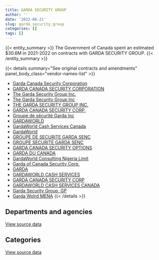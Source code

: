 ```yaml
---
title: GARDA SECURITY GROUP
author: ''
date: '2022-08-21'
slug: garda_security_group
categories: []
tags: []
---
```


<script src="/rmarkdown-libs/htmlwidgets/htmlwidgets.js"></script>
<link href="/rmarkdown-libs/datatables-css/datatables-crosstalk.css" rel="stylesheet" />
<script src="/rmarkdown-libs/datatables-binding/datatables.js"></script>
<script src="/rmarkdown-libs/jquery/jquery-3.6.0.min.js"></script>
<link href="/rmarkdown-libs/dt-core-bootstrap/css/dataTables.bootstrap.min.css" rel="stylesheet" />
<link href="/rmarkdown-libs/dt-core-bootstrap/css/dataTables.bootstrap.extra.css" rel="stylesheet" />
<script src="/rmarkdown-libs/dt-core-bootstrap/js/jquery.dataTables.min.js"></script>
<script src="/rmarkdown-libs/dt-core-bootstrap/js/dataTables.bootstrap.min.js"></script>
<link href="/rmarkdown-libs/crosstalk/css/crosstalk.min.css" rel="stylesheet" />
<script src="/rmarkdown-libs/crosstalk/js/crosstalk.min.js"></script>
<script src="/rmarkdown-libs/htmlwidgets/htmlwidgets.js"></script>
<link href="/rmarkdown-libs/datatables-css/datatables-crosstalk.css" rel="stylesheet" />
<script src="/rmarkdown-libs/datatables-binding/datatables.js"></script>
<script src="/rmarkdown-libs/jquery/jquery-3.6.0.min.js"></script>
<link href="/rmarkdown-libs/dt-core-bootstrap/css/dataTables.bootstrap.min.css" rel="stylesheet" />
<link href="/rmarkdown-libs/dt-core-bootstrap/css/dataTables.bootstrap.extra.css" rel="stylesheet" />
<script src="/rmarkdown-libs/dt-core-bootstrap/js/jquery.dataTables.min.js"></script>
<script src="/rmarkdown-libs/dt-core-bootstrap/js/dataTables.bootstrap.min.js"></script>
<link href="/rmarkdown-libs/crosstalk/css/crosstalk.min.css" rel="stylesheet" />
<script src="/rmarkdown-libs/crosstalk/js/crosstalk.min.js"></script>

{{< entity_summary >}}
The Government of Canada spent an estimated \$30.6M in 2021-2022 on contracts with GARDA SECURITY GROUP.
{{< /entity_summary >}}

{{< details summary="See original contracts and amendments" panel_body_class="vendor-names-list" >}}
- [Garda Canada Security Corporation](https://search.open.canada.ca/en/ct/?sort=contract_value_f%20desc&page=1&search_text=%22Garda%20Canada%20Security%20Corporation%22)
- [GARDA CANADA SECURITY CORPORATION](https://search.open.canada.ca/en/ct/?sort=contract_value_f%20desc&page=1&search_text=%22GARDA%20CANADA%20SECURITY%20CORPORATION%22)
- [The Garda Security Group Inc.](https://search.open.canada.ca/en/ct/?sort=contract_value_f%20desc&page=1&search_text=%22The%20Garda%20Security%20Group%20Inc.%22)
- [The Garda Security Group Inc](https://search.open.canada.ca/en/ct/?sort=contract_value_f%20desc&page=1&search_text=%22The%20Garda%20Security%20Group%20Inc%22)
- [THE GARDA SECURITY GROUP INC.](https://search.open.canada.ca/en/ct/?sort=contract_value_f%20desc&page=1&search_text=%22THE%20GARDA%20SECURITY%20GROUP%20INC.%22)
- [GARDA CANADA SECURITY CORP.](https://search.open.canada.ca/en/ct/?sort=contract_value_f%20desc&page=1&search_text=%22GARDA%20CANADA%20SECURITY%20CORP.%22)
- [Groupe de sécurité Garda Inc](https://search.open.canada.ca/en/ct/?sort=contract_value_f%20desc&page=1&search_text=%22Groupe%20de%20s%c3%a9curit%c3%a9%20Garda%20Inc%22)
- [GARDAWORLD](https://search.open.canada.ca/en/ct/?sort=contract_value_f%20desc&page=1&search_text=%22GARDAWORLD%22)
- [GardaWorld Cash Services Canada](https://search.open.canada.ca/en/ct/?sort=contract_value_f%20desc&page=1&search_text=%22GardaWorld%20Cash%20Services%20Canada%22)
- [GardaWorld](https://search.open.canada.ca/en/ct/?sort=contract_value_f%20desc&page=1&search_text=%22GardaWorld%22)
- [GROUPE DE SECURITE GARDA SENC](https://search.open.canada.ca/en/ct/?sort=contract_value_f%20desc&page=1&search_text=%22GROUPE%20DE%20SECURITE%20GARDA%20SENC%22)
- [GROUPE SECURITE GARDA SENC](https://search.open.canada.ca/en/ct/?sort=contract_value_f%20desc&page=1&search_text=%22GROUPE%20SECURITE%20GARDA%20SENC%22)
- [GARDA CANADA SECURITY OPTIONS](https://search.open.canada.ca/en/ct/?sort=contract_value_f%20desc&page=1&search_text=%22GARDA%20CANADA%20SECURITY%20OPTIONS%22)
- [GARDA DU CANADA](https://search.open.canada.ca/en/ct/?sort=contract_value_f%20desc&page=1&search_text=%22GARDA%20DU%20CANADA%22)
- [GardaWorld Consulting Nigeria Limit](https://search.open.canada.ca/en/ct/?sort=contract_value_f%20desc&page=1&search_text=%22GardaWorld%20Consulting%20Nigeria%20Limit%22)
- [Garda of Canada Security Corp.](https://search.open.canada.ca/en/ct/?sort=contract_value_f%20desc&page=1&search_text=%22Garda%20of%20Canada%20Security%20Corp.%22)
- [GARDA](https://search.open.canada.ca/en/ct/?sort=contract_value_f%20desc&page=1&search_text=%22GARDA%22)
- [GARDAWORLD CASH SERVICES](https://search.open.canada.ca/en/ct/?sort=contract_value_f%20desc&page=1&search_text=%22GARDAWORLD%20CASH%20SERVICES%22)
- [GARDA CANADA SECURITY CORP](https://search.open.canada.ca/en/ct/?sort=contract_value_f%20desc&page=1&search_text=%22GARDA%20CANADA%20SECURITY%20CORP%22)
- [GARDAWORLD CASH SERVICES CANADA](https://search.open.canada.ca/en/ct/?sort=contract_value_f%20desc&page=1&search_text=%22GARDAWORLD%20CASH%20SERVICES%20CANADA%22)
- [Garda Security Group, GP](https://search.open.canada.ca/en/ct/?sort=contract_value_f%20desc&page=1&search_text=%22Garda%20Security%20Group%2c%20GP%22)
- [Garda Wolrd MENA](https://search.open.canada.ca/en/ct/?sort=contract_value_f%20desc&page=1&search_text=%22Garda%20Wolrd%20MENA%22)
{{< /details >}}

## Departments and agencies

<div id="htmlwidget-1" style="width:100%;height:auto;" class="datatables html-widget"></div>
<script type="application/json" data-for="htmlwidget-1">{"x":{"style":"bootstrap","filter":"none","vertical":false,"data":[["<a href=\"/departments/cbsa-asfc/\">Canada Border Services Agency<\/a>","<a href=\"/departments/cgc-ccg/\">Canadian Grain Commission<\/a>","<a href=\"/departments/cic/\">Immigration, Refugees and Citizenship Canada<\/a>","<a href=\"/departments/cics-scic/\">Canadian Intergovernmental Conference Secretariat<\/a>","<a href=\"/departments/csa-asc/\">Canadian Space Agency<\/a>","<a href=\"/departments/csc-scc/\">Correctional Service of Canada<\/a>","<a href=\"/departments/dfatd-maecd/\">Global Affairs Canada<\/a>","<a href=\"/departments/esdc-edsc/\">Employment and Social Development Canada<\/a>","<a href=\"/departments/pc/\">Parks Canada<\/a>","<a href=\"/departments/pco-bcp/\">Privy Council Office<\/a>","<a href=\"/departments/phac-aspc/\">Public Health Agency of Canada<\/a>","<a href=\"/departments/rcmp-grc/\">Royal Canadian Mounted Police<\/a>","<a href=\"/departments/tc/\">Transport Canada<\/a>"],[9922705.51,9083.34,null,null,null,null,2029278.42,null,118175.14,null,null,null,null],[12449404.49,1518.04,null,14487.96,null,22144.3,879443.26,null,118498.91,null,608753.76,null,null],[11921202.76,null,null,null,24834.6,121185.31,null,401531.58,118175.14,null,4124677.44,null,24719.63],[10791468.99,null,678924.56,null,null,150459.34,10040.88,1672603.06,118175.14,18204.93,17172891.49,14352.34,null]],"container":"<table class=\"table table-striped table-hover row-border order-column display\">\n  <thead>\n    <tr>\n      <th>Department<\/th>\n      <th>2018-2019<\/th>\n      <th>2019-2020<\/th>\n      <th>2020-2021<\/th>\n      <th>2021-2022<\/th>\n    <\/tr>\n  <\/thead>\n<\/table>","options":{"order":[[4,"desc"]],"pageLength":10,"autoWidth":true,"columnDefs":[{"targets":1,"render":"function(data, type, row, meta) {\n    return type !== 'display' ? data : DTWidget.formatCurrency(data, \"$\", 2, 3, \",\", \".\", true, null);\n  }"},{"targets":2,"render":"function(data, type, row, meta) {\n    return type !== 'display' ? data : DTWidget.formatCurrency(data, \"$\", 2, 3, \",\", \".\", true, null);\n  }"},{"targets":3,"render":"function(data, type, row, meta) {\n    return type !== 'display' ? data : DTWidget.formatCurrency(data, \"$\", 2, 3, \",\", \".\", true, null);\n  }"},{"targets":4,"render":"function(data, type, row, meta) {\n    return type !== 'display' ? data : DTWidget.formatCurrency(data, \"$\", 2, 3, \",\", \".\", true, null);\n  }"},{"width":"16%","targets":[1,2,3,4]},{"className":"dt-right","targets":[1,2,3,4]}],"orderClasses":false}},"evals":["options.columnDefs.0.render","options.columnDefs.1.render","options.columnDefs.2.render","options.columnDefs.3.render"],"jsHooks":[]}</script>
<p class="text-right">
<a href="https://github.com/GoC-Spending/contracts-data/tree/main/data/out/vendors/garda_security_group/summary_by_fiscal_year_by_department.csv" class="source-data-link btn btn-link">View source data</a>
</p>

## Categories

<div id="htmlwidget-2" style="width:100%;height:auto;" class="datatables html-widget"></div>
<script type="application/json" data-for="htmlwidget-2">{"x":{"style":"bootstrap","filter":"none","vertical":false,"data":[["<a href=\"/categories/1_facilities_and_construction/\">Facilities and construction<\/a>","<a href=\"/categories/10_office_management/\">Office management<\/a>","<a href=\"/categories/2_professional_services/\">Professional services<\/a>","<a href=\"/categories/3_information_technology/\">Information technology<\/a>","<a href=\"/categories/5_transportation_and_logistics/\">Transportation and logistics<\/a>","<a href=\"/categories/8_security_and_protection/\">Security and protection<\/a>"],[121613.07,59229.45,118175.14,null,336367.43,11443857.31],[121946.26,null,140643.21,null,null,13831661.25],[235125.92,null,264195.05,null,null,16237005.49],[341556.04,null,256804.4,14352.34,null,30014407.95]],"container":"<table class=\"table table-striped table-hover row-border order-column display\">\n  <thead>\n    <tr>\n      <th>Category<\/th>\n      <th>2018-2019<\/th>\n      <th>2019-2020<\/th>\n      <th>2020-2021<\/th>\n      <th>2021-2022<\/th>\n    <\/tr>\n  <\/thead>\n<\/table>","options":{"order":[[4,"desc"]],"dom":"t","pageLength":30,"autoWidth":true,"columnDefs":[{"targets":1,"render":"function(data, type, row, meta) {\n    return type !== 'display' ? data : DTWidget.formatCurrency(data, \"$\", 2, 3, \",\", \".\", true, null);\n  }"},{"targets":2,"render":"function(data, type, row, meta) {\n    return type !== 'display' ? data : DTWidget.formatCurrency(data, \"$\", 2, 3, \",\", \".\", true, null);\n  }"},{"targets":3,"render":"function(data, type, row, meta) {\n    return type !== 'display' ? data : DTWidget.formatCurrency(data, \"$\", 2, 3, \",\", \".\", true, null);\n  }"},{"targets":4,"render":"function(data, type, row, meta) {\n    return type !== 'display' ? data : DTWidget.formatCurrency(data, \"$\", 2, 3, \",\", \".\", true, null);\n  }"},{"width":"16%","targets":[1,2,3,4]},{"className":"dt-right","targets":[1,2,3,4]}],"orderClasses":false,"lengthMenu":[10,25,30,50,100]}},"evals":["options.columnDefs.0.render","options.columnDefs.1.render","options.columnDefs.2.render","options.columnDefs.3.render"],"jsHooks":[]}</script>
<p class="text-right">
<a href="https://github.com/GoC-Spending/contracts-data/tree/main/data/out/vendors/garda_security_group/summary_by_fiscal_year_by_category.csv" class="source-data-link btn btn-link">View source data</a>
</p>
